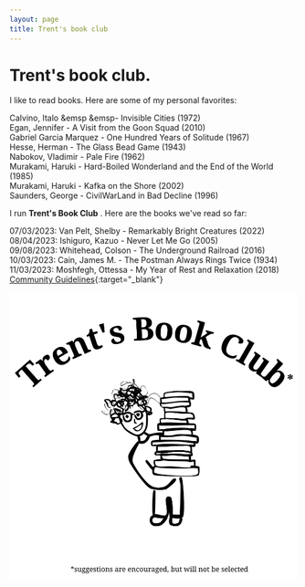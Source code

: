 ```yaml
---
layout: page
title: Trent's book club
---
```


# Trent's book club.

I like to read books. Here are some of my personal favorites:

Calvino, Italo &emsp &emsp- Invisible Cities (1972) \
Egan, Jennifer - A Visit from the Goon Squad (2010) \
Gabriel Garcia Marquez - One Hundred Years of Solitude (1967) \
Hesse, Herman - The Glass Bead Game (1943) \
Nabokov, Vladimir - Pale Fire (1962) \
Murakami, Haruki - Hard-Boiled Wonderland and the End of the World (1985) \
Murakami, Haruki - Kafka on the Shore (2002) \
Saunders, George - CivilWarLand in Bad Decline (1996)

I run **Trent's Book Club** . Here are the books we've read so far:

07/03/2023: Van Pelt, Shelby - Remarkably Bright Creatures (2022) \
08/04/2023: Ishiguro, Kazuo - Never Let Me Go (2005) \
09/08/2023: Whitehead, Colson - The Underground Railroad (2016) \
10/03/2023: Cain, James M. - The Postman Always Rings Twice (1934) \
11/03/2023: Moshfegh, Ottessa - My Year of Rest and Relaxation (2018) \
[Community Guidelines](https://docs.google.com/document/d/1-sjWrt8bizXn5u8OWppDBE8s5gKnXoA6tz9os0eFwsE/edit?usp=sharing){:target="_blank"}

![alt text](/assets/tbc.png "Trent's Book Club")
